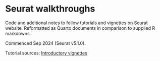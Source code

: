 # Seurat walkthroughs
Code and additional notes to follow tutorials and vignettes on Seurat website. Reformatted as Quarto documents in comparison to supplied R markdowns.

Commenced Sep 2024 (Seurat v5.1.0). 

Tutorial sources:
[Introductory vignettes](https://satijalab.org/seurat/articles/get_started_v5_new)
